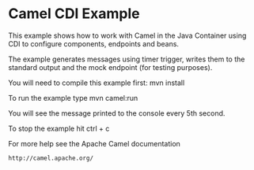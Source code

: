 Camel CDI Example
=================

This example shows how to work with Camel in the Java Container using CDI to configure components,
endpoints and beans.

The example generates messages using timer trigger, writes them to the standard output and the mock
endpoint (for testing purposes).

You will need to compile this example first:
  mvn install

To run the example type
  mvn camel:run

You will see the message printed to the console every 5th second.

To stop the example hit ctrl + c

For more help see the Apache Camel documentation

    http://camel.apache.org/

